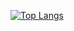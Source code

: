 <!---
krikrak/krikrak is a ✨ special ✨ repository because its `README.md` (this file) appears on your GitHub profile.
You can click the Preview link to take a look at your changes.
--->

<!--
![Anurag's GitHub stats](https://github-readme-stats.vercel.app/api?username=krikrak&show_icons=true&theme=transparent&hide_border=true)
-->

<div align="">

[![Top Langs](https://github-readme-stats.vercel.app/api/top-langs/?username=krikrak&layout=compact&theme=transparent&hide_border=true)](https://github.com/anuraghazra/github-readme-stats)

</div>

